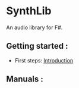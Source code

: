 # SynthLib

An audio library for F#.

## Getting started :
- First steps: [Introduction](/introduction)

## Manuals :